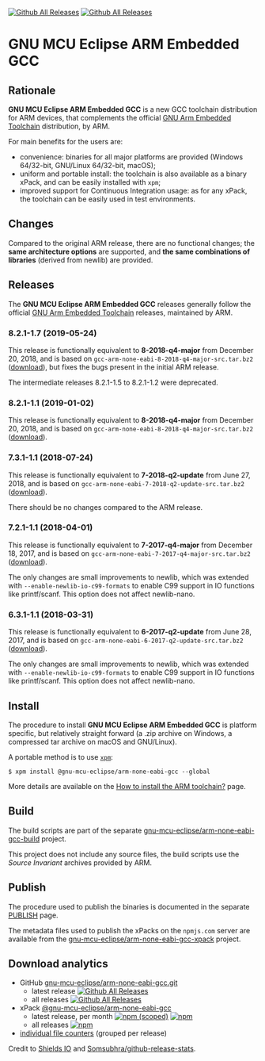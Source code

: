 [![Github All Releases](https://img.shields.io/github/downloads/gnu-mcu-eclipse/arm-none-eabi-gcc/latest/total.svg)](https://github.com/gnu-mcu-eclipse/arm-none-eabi-gcc/releases/) [![Github All Releases](https://img.shields.io/github/downloads/gnu-mcu-eclipse/arm-none-eabi-gcc/total.svg)](https://github.com/gnu-mcu-eclipse/arm-none-eabi-gcc/releases/)

# GNU MCU Eclipse ARM Embedded GCC

## Rationale

**GNU MCU Eclipse ARM Embedded GCC** is a new GCC toolchain distribution 
for ARM devices, that complements the official 
[GNU Arm Embedded Toolchain](https://developer.arm.com/open-source/gnu-toolchain/gnu-rm)
distribution, by ARM.

For main benefits for the users are:

- convenience: binaries for all major platforms are provided 
(Windows 64/32-bit, GNU/Linux 64/32-bit, macOS); 
- uniform and portable install: the toolchain is also available 
as a binary xPack, and can be easily installed with `xpm`;
- improved support for Continuous Integration usage: 
as for any xPack, the toolchain can be easily used
in test environments.

## Changes

Compared to the original ARM release, there are no functional changes; 
the **same architecture options** are supported, and **the same 
combinations of libraries** (derived from newlib) are provided.


## Releases

The **GNU MCU Eclipse ARM Embedded GCC** releases generally follow the official 
[GNU Arm Embedded Toolchain](https://developer.arm.com/open-source/gnu-toolchain/gnu-rm) 
releases, maintained by ARM.

### 8.2.1-1.7 (2019-05-24)

This release is functionally equivalent to **8-2018-q4-major** from December 20, 2018, 
and is based on `gcc-arm-none-eabi-8-2018-q4-major-src.tar.bz2`
([download](https://github.com/gnu-mcu-eclipse/arm-none-eabi-gcc/releases/tag/v8.2.1-1.7)),
but fixes the bugs present in the initial ARM release.

The intermediate releases 8.2.1-1.5 to 8.2.1-1.2 were deprecated.

### 8.2.1-1.1 (2019-01-02)

This release is functionally equivalent to **8-2018-q4-major** from December 20, 2018, 
and is based on `gcc-arm-none-eabi-8-2018-q4-major-src.tar.bz2`
([download](https://github.com/gnu-mcu-eclipse/arm-none-eabi-gcc/releases/tag/v8.2.1-1.1)).

### 7.3.1-1.1 (2018-07-24)

This release is functionally equivalent to **7-2018-q2-update** from June 27, 2018, 
and is based on `gcc-arm-none-eabi-7-2018-q2-update-src.tar.bz2`
([download](https://github.com/gnu-mcu-eclipse/arm-none-eabi-gcc/releases/tag/v7.3.1-1.1)).

There should be no changes compared to the ARM release.

### 7.2.1-1.1 (2018-04-01)

This release is functionally equivalent to **7-2017-q4-major** from December 18, 2017, 
and is based on `gcc-arm-none-eabi-7-2017-q4-major-src.tar.bz2`
([download](https://github.com/gnu-mcu-eclipse/arm-none-eabi-gcc/releases/tag/v7.2.1-1.1)).

The only changes are small improvements to newlib, which was extended with 
`--enable-newlib-io-c99-formats` to enable C99 support in IO functions 
like printf/scanf. This option does not affect newlib-nano.

### 6.3.1-1.1 (2018-03-31)

This release is functionally equivalent to **6-2017-q2-update** from June 28, 2017,
and is based on `gcc-arm-none-eabi-6-2017-q2-update-src.tar.bz2`
([download](https://github.com/gnu-mcu-eclipse/arm-none-eabi-gcc/releases/tag/v6.3.1-1.1)).

The only changes are small improvements to newlib, which was extended with 
`--enable-newlib-io-c99-formats` to enable C99 support in IO functions 
like printf/scanf. This option does not affect newlib-nano.

## Install

The procedure to install **GNU MCU Eclipse ARM Embedded GCC** is platform 
specific, but relatively straight forward (a .zip archive on Windows, 
a compressed tar archive on macOS and GNU/Linux).

A portable method is to use [`xpm`](https://www.npmjs.com/package/xpm):

```console
$ xpm install @gnu-mcu-eclipse/arm-none-eabi-gcc --global
```

More details are available on the 
[How to install the ARM toolchain?](https://gnu-mcu-eclipse.github.io/toolchain/arm/install/) 
page.

## Build

The build scripts are part of the separate 
[gnu-mcu-eclipse/arm-none-eabi-gcc-build](https://github.com/gnu-mcu-eclipse/arm-none-eabi-gcc-build)
project.

This project does not include any source files, the build scripts use the 
_Source Invariant_ archives provided by ARM.

## Publish

The procedure used to publish the binaries is documented in the separate
[PUBLISH](PUBLISH.md) page.

The metadata files used to publish the xPacks on the `npmjs.com` server 
are available from the 
[gnu-mcu-eclipse/arm-none-eabi-gcc-xpack](https://github.com/gnu-mcu-eclipse/arm-none-eabi-gcc-xpack)
project.

## Download analytics

* GitHub [gnu-mcu-eclipse/arm-none-eabi-gcc.git](https://github.com/gnu-mcu-eclipse/arm-none-eabi-gcc/)
  * latest release
[![Github All Releases](https://img.shields.io/github/downloads/gnu-mcu-eclipse/arm-none-eabi-gcc/latest/total.svg)](https://github.com/gnu-mcu-eclipse/arm-none-eabi-gcc/releases/)
  * all releases [![Github All Releases](https://img.shields.io/github/downloads/gnu-mcu-eclipse/arm-none-eabi-gcc/total.svg)](https://github.com/gnu-mcu-eclipse/arm-none-eabi-gcc/releases/)
* xPack [@gnu-mcu-eclipse/arm-none-eabi-gcc](https://github.com/gnu-mcu-eclipse/arm-none-eabi-gcc-xpack/)
  * latest release, per month 
[![npm (scoped)](https://img.shields.io/npm/v/@gnu-mcu-eclipse/arm-none-eabi-gcc.svg)](https://www.npmjs.com/package/@gnu-mcu-eclipse/arm-none-eabi-gcc/)
[![npm](https://img.shields.io/npm/dm/@gnu-mcu-eclipse/arm-none-eabi-gcc.svg)](https://www.npmjs.com/package/@gnu-mcu-eclipse/arm-none-eabi-gcc/)
  * all releases [![npm](https://img.shields.io/npm/dt/@gnu-mcu-eclipse/arm-none-eabi-gcc.svg)](https://www.npmjs.com/package/@gnu-mcu-eclipse/arm-none-eabi-gcc/)
* [individual file counters](https://www.somsubhra.com/github-release-stats/?username=gnu-mcu-eclipse&repository=arm-none-eabi-gcc) (grouped per release)
  
Credit to [Shields IO](https://shields.io) and [Somsubhra/github-release-stats](https://github.com/Somsubhra/github-release-stats).